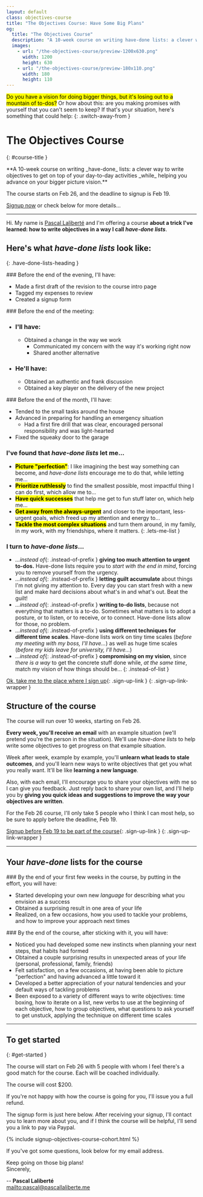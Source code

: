 ```yaml
---
layout: default
class: objectives-course
title: "The Objectives Course: Have Some Big Plans"
og:
  title: "The Objectives Course"
  description: "A 10-week course on writing have-done lists: a clever way to write objectives to get on top of your day-to-day activities while helping you advance on your bigger picture vision"
  images:
    - url: "/the-objectives-course/preview-1200x630.png"
      width: 1200
      height: 630
    - url: "/the-objectives-course/preview-180x110.png"
      width: 180
      height: 110
---
```


<mark>Do you have a vision for doing bigger things, but it's losing out to a mountain of to-dos?</mark> Or how about this: are you making promises with yourself that you can't seem to keep? If that's your situation, here's something that could help:
{: .switch-away-from }

# The Objectives Course
{: #course-title }

<div class="intro" markdown="1">
**A 10-week course on writing _have-done_ lists: a clever way to write objectives to get on top of your day-to-day activities _while_ helping you advance on your bigger picture vision.**

The course starts on Feb 26, and the deadline to signup is Feb 19.

[Signup now](#get-started) or check below for more details...
</div>

***

Hi. My name is [Pascal Laliberté](/) and I'm offering a course **about a trick I've learned: how to write objectives in a way I call _have-done lists_**.

## Here's what **_have-done lists_** look like:
{: .have-done-lists-heading }

<div class="have-done-lists" markdown="1">

<div class="have-done-list" markdown="1">
### Before the end of the evening, I'll have:

* Made a first draft of the revision to the course intro page
* Tagged my expenses to review
* Created a signup form
</div>

<div class="have-done-list" markdown="1">
### Before the end of the meeting:

* ### I'll have:
  * Obtained a change in the way we work
    * Communicated my concern with the way it's working right now
    * Shared another alternative
* ### He'll have:
  * Obtained an authentic and frank discussion
  * Obtained a key player on the delivery of the new project
</div>

<div class="have-done-list" markdown="1">
### Before the end of the month, I'll have:

* Tended to the small tasks around the house
* Advanced in preparing for handling an emergency situation
  * Had a first fire drill that was clear, encouraged personal responsibility and was light-hearted
* Fixed the squeaky door to the garage
</div>
</div>

### I've found that _have-done lists_ let me...

* **<mark>Picture "perfection"</mark>**: I like imagining the best way something can become, and _have-done lists_ encourage me to do that, while letting me...
* **<mark>Prioritize ruthlessly</mark>** to find the smallest possible, most impactful thing I can do first, which allow me to...
* **<mark>Have quick successes</mark>** that help me get to fun stuff later on, which help me...
* **<mark>Get away from the always-urgent</mark>** and closer to the important, less-urgent goals, which freed up my attention and energy to...
* **<mark>Tackle the most complex situations</mark>** and turn them around, in my family, in my work, with my friendships, where it matters.
{: .lets-me-list }

### I turn to _have-done lists_...

* *...instead of*{: .instead-of-prefix } **giving too much attention to urgent to-dos.** Have-done lists require you to _start with the end in mind_, forcing you to remove yourself from the urgency.
* *...instead of*{: .instead-of-prefix } **letting guilt accumulate** about things I'm not giving my attention to. Every day you can start fresh with a new list and make hard decisions about what's in and what's out. Beat the guilt!
* *...instead of*{: .instead-of-prefix } **writing to-do lists**, because not everything that matters is a to-do. Sometimes what matters is to adopt a posture, or to listen, or to receive, or to connect. Have-done lists allow for those, no problem.
* *...instead of*{: .instead-of-prefix } **using different techniques for different time scales**. Have-done lists work on tiny time scales (_before my meeting with my boss, I'll have..._) as well as huge time scales (_before my kids leave for university, I'll have..._)
* *...instead of*{: .instead-of-prefix } **compromising on my vision**, since _there is a way_ to get the concrete stuff done while, _at the same time_, match my vision of how things should be...
{: .instead-of-list }

[Ok, take me to the place where I sign up](#get-started){: .sign-up-link }
{: .sign-up-link-wrapper }

## Structure of the course

The course will run over 10 weeks, starting on Feb 26.

**Every week, you'll receive an email** with an example situation (we'll pretend you're the person in the situation). We'll use _have-done lists_ to help write some objectives to get progress on that example situation.

Week after week, example by example, you'll **unlearn what leads to stale outcomes**, and you'll learn new ways to write objectives that get you what you really want. It'll be like **learning a new language**.

Also, with each email, I'll encourage you to share your objectives with me so I can give you feedback. Just reply back to share your own list, and I'll help you by **giving you quick ideas and suggestions to improve the way your objectives are written**.

For the Feb 26 course, I'll only take 5 people who I think I can most help, so be sure to apply before the deadline, Feb 19.

[Signup before Feb 19 to be part of the course](#get-started){: .sign-up-link }
{: .sign-up-link-wrapper }

***

## Your _have-done_ lists for the course

<div class="have-done-list course-objectives" markdown="1">
### By the end of your first few weeks in the course, by putting in the effort, you will have:

* Started developing your own new _language_ for describing what you envision as a success
* Obtained a surprising result in one area of your life
* Realized, on a few occasions, how you used to tackle your problems, and how to improve your approach next times
</div>

<div class="have-done-list course-objectives" markdown="1">
### By the end of the course, after sticking with it, you will have:

* Noticed you had developed some new instincts when planning your next steps, that habits had formed
* Obtained a couple surprising results in unexpected areas of your life (personal, professional, family, friends)
* Felt satisfaction, on a few occasions, at having been able to picture "perfection" and having advanced a little toward it
* Developed a better appreciation of your natural tendencies and your default ways of tackling problems
* Been exposed to a variety of different ways to write objectives: time boxing, how to iterate on a list, new verbs to use at the beginning of each objective, how to group objectives, what questions to ask yourself to get unstuck, applying the technique on different time scales
</div>

***

## To get started
{: #get-started }

The course will start on Feb 26 with 5 people with whom I feel there's a good match for the course. Each will be coached individually.

The course will cost $200.

If you're not happy with how the course is going for you, I'll issue you a full refund.

The signup form is just here below. After receiving your signup, I'll contact you to learn more about you, and if I think the course will be helpful, I'll send you a link to pay via Paypal.

{% include signup-objectives-course-cohort.html %}

If you've got some questions, look below for my email address.

Keep going on those big plans!  
Sincerely,

--
**Pascal Laliberté**<br>
<mailto:pascal@pascallaliberte.me>
